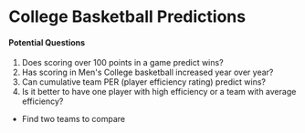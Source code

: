 # College Basketball Predictions  

#### Potential Questions
1. Does scoring over 100 points in a game predict wins?  
2. Has scoring in Men's College basketball increased year over year?  
3. Can cumulative team PER (player efficiency rating) predict wins?
4. Is it better to have one player with high efficiency or a team with average efficiency?
 * Find two teams to compare
